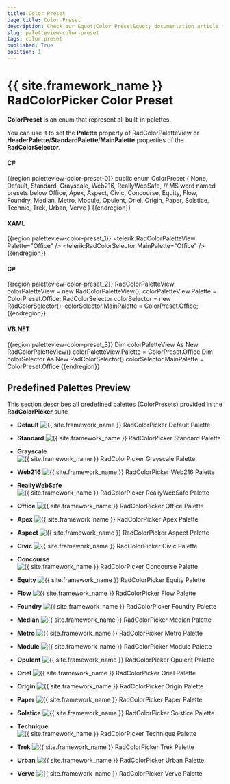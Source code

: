 ```yaml
---
title: Color Preset
page_title: Color Preset
description: Check our &quot;Color Preset&quot; documentation article for the RadColorPicker {{ site.framework_name }} control.
slug: paletteview-color-preset
tags: color,preset
published: True
position: 1
---
```


# {{ site.framework_name }} RadColorPicker Color Preset

__ColorPreset__ is an enum that represent all built-in palettes.				

You can use it to set  the __Palette__ property of RadColorPaletteView or __HeaderPalette__/__StandardPalette__/__MainPalette__ properties of the __RadColorSelector__.
				
#### __C#__
{{region paletteview-color-preset-0}}
    public enum ColorPreset
    {
        None,
        Default,
        Standard,
        Grayscale,
        Web216,
        ReallyWebSafe,
        // MS word named presets below
        Office,
        Apex,
        Aspect,
        Civic,
        Concourse,
        Equity,
        Flow,
        Foundry,
        Median,
        Metro,
        Module,
        Opulent,
        Oriel,
        Origin,
        Paper,
        Solstice,
        Technic,
        Trek,
        Urban,
        Verve
    }
{{endregion}}

#### __XAML__
{{region paletteview-color-preset_1}}
	<telerik:RadColorPaletteView Palette="Office" />
	<telerik:RadColorSelector MainPalette="Office" />
{{endregion}}

#### __C#__
{{region paletteview-color-preset_2}}
	RadColorPaletteView colorPaletteView = new RadColorPaletteView();
	colorPaletteView.Palette = ColorPreset.Office;
	RadColorSelector colorSelector = new RadColorSelector();
	colorSelector.MainPalette = ColorPreset.Office;
{{endregion}}

#### __VB.NET__
{{region paletteview-color-preset_3}}
		Dim colorPaletteView As New RadColorPaletteView()
		colorPaletteView.Palette = ColorPreset.Office
		Dim colorSelector As New RadColorSelector()
		colorSelector.MainPalette = ColorPreset.Office
{{endregion}}

## Predefined Palettes Preview

This section describes all predefined palettes (ColorPresets) provided in the __RadColorPicker__ suite

* __Default__
	![{{ site.framework_name }} RadColorPicker Default Palette](images/radcolorpicker-predefined-palettes-default.png)
	
* __Standard__
	![{{ site.framework_name }} RadColorPicker Standard Palette](images/radcolorpicker-predefined-palettes-standart.png)
	
* __Grayscale__
	![{{ site.framework_name }} RadColorPicker Grayscale Palette](images/radcolorpicker-predefined-palettes-grayscale.png)
	
* __Web216__
	![{{ site.framework_name }} RadColorPicker Web216 Palette](images/radcolorpicker-predefined-palettes-web216.png)
	
* __ReallyWebSafe__
	![{{ site.framework_name }} RadColorPicker ReallyWebSafe Palette](images/radcolorpicker-predefined-palettes-reallyWebSafe.png)
	
* __Office__
	![{{ site.framework_name }} RadColorPicker Office Palette](images/radcolorpicker-predefined-palettes-office.png)
	
* __Apex__
	![{{ site.framework_name }} RadColorPicker Apex Palette](images/radcolorpicker-predefined-palettes-apex.png)
	
* __Aspect__
	![{{ site.framework_name }} RadColorPicker Aspect Palette](images/radcolorpicker-predefined-palettes-aspect.png)
	
* __Civic__
	![{{ site.framework_name }} RadColorPicker Civic Palette](images/radcolorpicker-predefined-palettes-civic.png)
	
* __Concourse__
	![{{ site.framework_name }} RadColorPicker Concourse Palette](images/radcolorpicker-predefined-palettes-concourse.png)
	
* __Equity__
	![{{ site.framework_name }} RadColorPicker Equity Palette](images/radcolorpicker-predefined-palettes-equity.png)
	
* __Flow__
	![{{ site.framework_name }} RadColorPicker Flow Palette](images/radcolorpicker-predefined-palettes-flow.png)
	
* __Foundry__
	![{{ site.framework_name }} RadColorPicker Foundry Palette](images/radcolorpicker-predefined-palettes-foundry.png)
	
* __Median__
	![{{ site.framework_name }} RadColorPicker Median Palette](images/radcolorpicker-predefined-palettes-median.png)
	
* __Metro__
	![{{ site.framework_name }} RadColorPicker Metro Palette](images/radcolorpicker-predefined-palettes-metro.png)
	
* __Module__
	![{{ site.framework_name }} RadColorPicker Module Palette](images/radcolorpicker-predefined-palettes-module.png)
	
* __Opulent__
	![{{ site.framework_name }} RadColorPicker Opulent Palette](images/radcolorpicker-predefined-palettes-opulent.png)
	
* __Oriel__
	![{{ site.framework_name }} RadColorPicker Oriel Palette](images/radcolorpicker-predefined-palettes-oriel.png)
	
* __Origin__
	![{{ site.framework_name }} RadColorPicker Origin Palette](images/radcolorpicker-predefined-palettes-origin.png)
	
* __Paper__
	![{{ site.framework_name }} RadColorPicker Paper Palette](images/radcolorpicker-predefined-palettes-paper.png)
	
* __Solstice__
	![{{ site.framework_name }} RadColorPicker Solstice Palette](images/radcolorpicker-predefined-palettes-solstice.png)
	
* __Technique__
	![{{ site.framework_name }} RadColorPicker Technique Palette](images/radcolorpicker-predefined-palettes-technique.png)
	
* __Trek__
	![{{ site.framework_name }} RadColorPicker Trek Palette](images/radcolorpicker-predefined-palettes-trek.png)
	
* __Urban__
	![{{ site.framework_name }} RadColorPicker Urban Palette](images/radcolorpicker-predefined-palettes-urban.png)
	
* __Verve__
	![{{ site.framework_name }} RadColorPicker Verve Palette](images/radcolorpicker-predefined-palettes-verve.png)